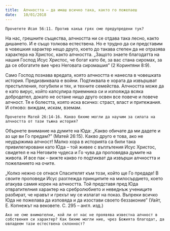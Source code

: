 ```yaml
---
title:  Алчността – да имаш всичко така, както го пожелаеш
date:   10/01/2018
---
```


`Прочетете Исая 56:11. Против какъв грях сме предупредени тук?`

На нас, грешните същества, алчността ни се отдава така лесно, както дишането. И е също толкова естествена. Но е трудно да си представим в човешкия характер нещо друго, което до такава степен да не отразява характера на Христос, както алчността. „Защото знаете благодатта на нашия Господ Исус Христос, че богат като бе, за вас стана сиромах, за да се обогатите вие чрез Неговата сиромашия” (2 Коринтяни 8:9).

Само Господ познава вредата, която алчността е нанесла в човешката история. Предизвиквала е войни. Подтиквала е хората да извършват престъпления, погубили и тях, и техните семейства. Алчността може да е като вирус, който капсулира приемника си и изпояжда всяка добродетел, докато не остане нищо друго освен все повече и повече алчност. Тя е болестта, която иска всичко: страст, власт и притежания. И отново: виждам, искам, вземам.

`Прочетете Матей 26:14-16. Какво бихме могли да научим за силата на алчността от тази тъжна история?`

Обърнете внимание на думите на Юда: „Какво обичате да ми дадете и аз ще ви Го предам?” (Матей 26:15). Какво друго е това, ако не неудържима алчност! Малко хора в историята са били така привилегировани като Юда – той живее с въплътения Исус Христос, свидетел е на Неговите чудеса и Го чува да проповядва думите на живота. И все пак – вижте какво го подтикват да извърши алчността и пожеланието на очите.

„Колко нежно се отнася Спасителят към този, който ще Го предаде! В своите проповеди Исус разглежда принципите на милосърдието, което атакува самия корен на алчността. Той представя пред Юда отвратителния характер на сребролюбието и неведнъж учениците разбират, че нравът и грехът му се излагат на показ. Въпреки всичко Юда не пожелава да изповяда и да изостави своето беззаконие” (Уайт, Е. Копнежът на вековете. С. 295 – англ. изд.)

`Ако не сме внимателни, кой ли от нас не проявява известна алчност в собствения си характер? Как бихме могли ние, чрез Божията благодат, да овладеем тази естествена склонност?`